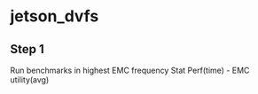 # jetson_dvfs


## Step 1
Run benchmarks in highest EMC frequency
Stat Perf(time) - EMC utility(avg)
